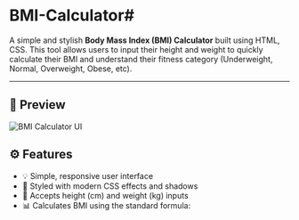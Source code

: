 # BMI-Calculator#

A simple and stylish **Body Mass Index (BMI) Calculator** built using HTML, CSS. This tool allows users to input their height and weight to quickly calculate their BMI and understand their fitness category (Underweight, Normal, Overweight, Obese, etc).

---

## 📸 Preview

![BMI Calculator UI](./path-to-your-image.png)





## ⚙️ Features

- 💡 Simple, responsive user interface
- 🎨 Styled with modern CSS effects and shadows
- 📏 Accepts height (cm) and weight (kg) inputs
- 📊 Calculates BMI using the standard formula:
